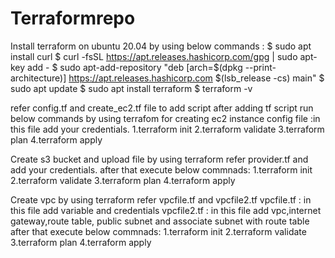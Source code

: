 # Terraformrepo
Install terraform on ubuntu 20.04 by using below commands :
$ sudo apt install curl
$ curl -fsSL https://apt.releases.hashicorp.com/gpg | sudo apt-key add -
$ sudo apt-add-repository "deb [arch=$(dpkg --print-architecture)] https://apt.releases.hashicorp.com $(lsb_release -cs) main"
$ sudo apt update
$ sudo apt install terraform
$ terraform -v 

refer config.tf and create_ec2.tf file  to add script after adding tf script run below commands by using terrafom for creating ec2 instance 
config file :in this file add your credentials.
1.terraform init
2.terraform validate
3.terraform plan
4.terraform apply

Create s3 bucket and upload file by using terraform
refer provider.tf and add your credentials.
after that execute below commnads:
1.terraform init
2.terraform validate
3.terraform plan
4.terraform apply


Create vpc by using terraform
refer vpcfile.tf and vpcfile2.tf
vpcfile.tf : in this file add variable and credentials
vpcfile2.tf : in this file add vpc,internet gateway,route table, public subnet and associate subnet with route table
after that execute below commnads:
1.terraform init
2.terraform validate
3.terraform plan
4.terraform apply

